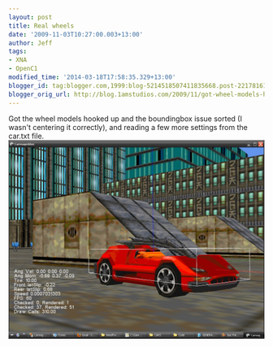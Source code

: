 ```yaml
---
layout: post
title: Real wheels
date: '2009-11-03T10:27:00.003+13:00'
author: Jeff
tags:
- XNA
- OpenC1
modified_time: '2014-03-18T17:58:35.329+13:00'
blogger_id: tag:blogger.com,1999:blog-5214518507411835668.post-2217816131983403900
blogger_orig_url: http://blog.1amstudios.com/2009/11/got-wheel-models-hooked-up-boundingbox.html
---
```

Got the wheel models hooked up and the boundingbox issue sorted (I wasn't centering it correctly), and reading a few more settings from the car.txt file.
![](/img/blogger/WBT-xrUuYGM-carma-physx3.jpg)